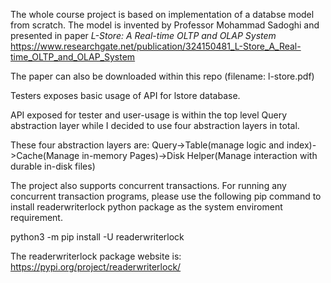 The whole course project is based on implementation of a databse model from scratch.
The model is invented by Professor Mohammad Sadoghi and presented in paper *L-Store: A Real-time OLTP and OLAP System*
https://www.researchgate.net/publication/324150481_L-Store_A_Real-time_OLTP_and_OLAP_System

The paper can also be downloaded within this repo (filename: l-store.pdf)

Testers exposes basic usage of API for lstore database. 

API exposed for tester and user-usage is within the top level Query abstraction layer while I decided to use four abstraction layers in total.

These four abstraction layers are: Query->Table(manage logic and index)->Cache(Manage in-memory Pages)->Disk Helper(Manage interaction with durable in-disk files)

The project also supports concurrent transactions. For running any concurrent transaction programs, please use the following pip command to install readerwriterlock python package as the system enviroment requirement.

python3 -m pip install -U readerwriterlock

The readerwriterlock package website is:
https://pypi.org/project/readerwriterlock/
